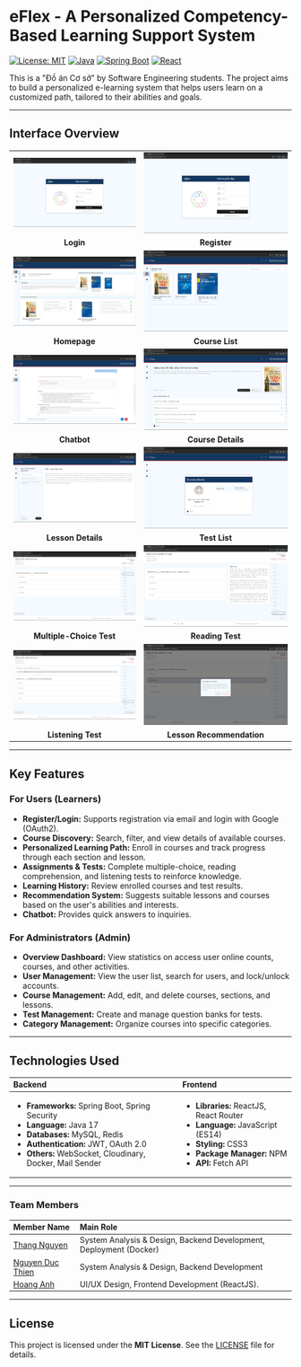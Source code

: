# **eFlex - A Personalized Competency-Based Learning Support System**

[![License: MIT](https://img.shields.io/badge/License-MIT-yellow.svg)](https://opensource.org/licenses/MIT)
[![Java](https://img.shields.io/badge/Java-17-blue.svg)](https://www.oracle.com/java/technologies/javase/jdk17-archive-downloads.html)
[![Spring Boot](https://img.shields.io/badge/Spring%20Boot-3.x-brightgreen.svg)](https://spring.io/projects/spring-boot)
[![React](https://img.shields.io/badge/React-18-blue.svg)](https://reactjs.org/)

This is a "Đồ án Cơ sở" by Software Engineering students. The project aims to build a personalized e-learning system that helps users learn on a customized path, tailored to their abilities and goals.

---

## Interface Overview

|||
| :---: | :---: |
| ![Login](docs/images/login.png) | ![Register](docs/images/register.png) |
| **Login** | **Register** |
| ![Homepage](docs/images/dashboard.png) | ![Course List](docs/images/courses.png) |
| **Homepage** | **Course List** |
| ![Chatbot](docs/images/chatbot.png) | ![Course Details](docs/images/course-details.png) |
| **Chatbot** | **Course Details** |
| ![Lesson Details](docs/images/lesson-details.png) | ![Test List](docs/images/list-test.png) |
| **Lesson Details** | **Test List** |
| ![Multiple-Choice Test](docs/images/test-mc.png) | ![Reading Test](docs/images/test-reading.png) |
| **Multiple-Choice Test** | **Reading Test** |
| ![Listening Test](docs/images/test-listening.png) | ![Lesson Recommendation](docs/images/recommend-lesson.png) |
| **Listening Test** | **Lesson Recommendation** |

---

## Key Features

### For Users (Learners)

-   **Register/Login:** Supports registration via email and login with Google (OAuth2).
-   **Course Discovery:** Search, filter, and view details of available courses.
-   **Personalized Learning Path:** Enroll in courses and track progress through each section and lesson.
-   **Assignments & Tests:** Complete multiple-choice, reading comprehension, and listening tests to reinforce knowledge.
-   **Learning History:** Review enrolled courses and test results.
-   **Recommendation System:** Suggests suitable lessons and courses based on the user's abilities and interests.
-   **Chatbot:** Provides quick answers to inquiries.

### For Administrators (Admin)

-   **Overview Dashboard:** View statistics on access user online counts, courses, and other activities.
-   **User Management:** View the user list, search for users, and lock/unlock accounts.
-   **Course Management:** Add, edit, and delete courses, sections, and lessons.
-   **Test Management:** Create and manage question banks for tests.
-   **Category Management:** Organize courses into specific categories.

---

## Technologies Used

| Backend | Frontend |
| :--- | :--- |
| <ul><li>**Frameworks:** Spring Boot, Spring Security</li><li>**Language:** Java 17</li><li>**Databases:** MySQL, Redis</li><li>**Authentication:** JWT, OAuth 2.0</li><li>**Others:** WebSocket, Cloudinary, Docker, Mail Sender</li></ul> | <ul><li>**Libraries:** ReactJS, React Router</li><li>**Language:** JavaScript (ES14)</li><li>**Styling:** CSS3</li><li>**Package Manager:** NPM</li><li>**API:** Fetch API</li></ul> |

---

### Team Members

| Member Name | Main Role |
| :--- | :--- |
| [Thang Nguyen](https://github.com/imthq1) | System Analysis & Design, Backend Development, Deployment (Docker)|
| [Nguyen Duc Thien](https://github.com/nguyenducthienlq1) | System Analysis & Design, Backend Development |
| [Hoang Anh](https://github.com/HoaqAnh) | UI/UX Design, Frontend Development (ReactJS). |

---

## License

This project is licensed under the **MIT License**. See the [LICENSE](LICENSE) file for details.
